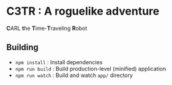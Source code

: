 # C3TR : A roguelike adventure

**C**ARL **t**he **T**ime-**T**raveling **R**obot

## Building

- `npm install` : Install dependencies
- `npm run build` : Build production-level (minified) application
- `npm run watch` : Build and watch `app/` directory
